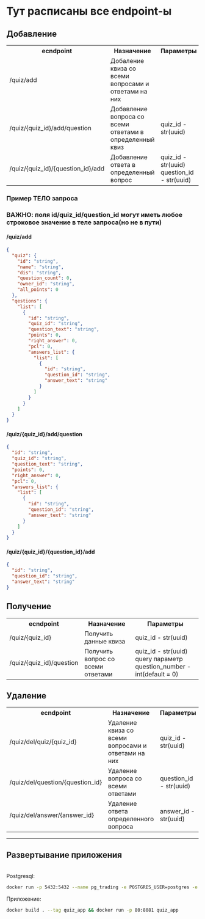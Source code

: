 # Тут расписаны все endpoint-ы


## Добавление 

<table>
    <tr>
        <th>ecndpoint</th>
        <th>Назначение</th>
        <th>Параметры</th>
    </tr>
    <tr>
        <td>/quiz/add</td>
        <td>Добаление квиза со всеми вопросами и ответами на них</td>
        <td></td>
    </tr>
    <tr>
        <td>/quiz/{quiz_id}/add/question</td>
        <td>Добавление вопроса со всеми ответами в определенный квиз</td>
        <td>quiz_id - str(uuid)</td>
    </tr>
    <tr>
        <td>/quiz/{quiz_id}/{question_id}/add</td>
        <td>Добавление ответа в определенный вопрос</td>
        <td>quiz_id - str(uuid)<br>question_id - str(uuid)</td>
    </tr>
</table>


### Пример ТЕЛО запроса
### **ВАЖНО: поля id/quiz_id/question_id могут иметь любое строковое значение в теле запроса(но не в пути)**

#### /quiz/add

```json
{
  "quiz": {
    "id": "string",
    "name": "string",
    "dis": "string",
    "question_count": 0,
    "owner_id": "string",
    "all_points": 0
  },
  "qestions": {
    "list": [
      {
        "id": "string",
        "quiz_id": "string",
        "question_text": "string",
        "points": 0,
        "right_answer": 0,
        "pcl": 0,
        "answers_list": {
          "list": [
            {
              "id": "string",
              "question_id": "string",
              "answer_text": "string"
            }
          ]
        }
      }
    ]
  }
}
```


#### /quiz/{quiz_id}/add/question

```json
{
  "id": "string",
  "quiz_id": "string",
  "question_text": "string",
  "points": 0,
  "right_answer": 0,
  "pcl": 0,
  "answers_list": {
    "list": [
      {
        "id": "string",
        "question_id": "string",
        "answer_text": "string"
      }
    ]
  }
}
```

#### /quiz/{quiz_id}/{question_id}/add

```json
{
  "id": "string",
  "question_id": "string",
  "answer_text": "string"
}
```


## Получение

<table>
    <tr>
        <th>ecndpoint</th>
        <th>Назначение</th>
        <th>Параметры</th>
    </tr>
    <tr>
        <td>/quiz/{quiz_id}</td>
        <td>Получить данные квиза</td>
        <td>quiz_id - str(uuid)</td>
    </tr>
    <tr>
        <td>/quiz/{quiz_id}/question</td>
        <td>Получить вопрос со всеми ответами</td>
        <td>quiz_id - str(uuid)<br>query параметр question_number - int(default = 0)</td>
    </tr>
</table>

## Удаление

<table>
    <tr>
        <th>ecndpoint</th>
        <th>Назначение</th>
        <th>Параметры</th>
    </tr>
    <tr>
        <td>/quiz/del/quiz/{quiz_id}</td>
        <td>Удаление квиза со всеми вопросами и ответами на них</td>
        <td>quiz_id - str(uuid)</td>
    </tr>
    <tr>
        <td>/quiz/del/question/{question_id}</td>
        <td>Удаление вопроса со всеми ответами</td>
        <td>question_id - str(uuid)</td>
    </tr>
    <tr>
        <td>/quiz/del/answer/{answer_id}</td>
        <td>Удаление ответа определенного вопроса</td>
        <td>answer_id - str(uuid)</td>
    </tr>
</table>


---
Развертывание приложения
---
<br>
Postgresql: <br>

```bash
docker run -p 5432:5432 --name pg_trading -e POSTGRES_USER=postgres -e POSTGRES_PASSWORD=postgres -e POSTGRES_DB=postgres -d postgres:13.3
```

Приложение: <br>
```bash
docker build . --tag quiz_app && docker run -p 80:8081 quiz_app 
```